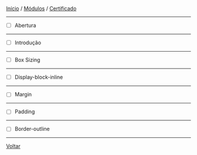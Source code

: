 [Início](https://github.com/Thalyalm/rocketseat-trilha-fundamentar) /
[Módulos](https://github.com/Thalyalm/rocketseat-trilha-fundamentar/tree/main/modulos) /
[Certificado](https://github.com/Thalyalm/rocketseat-trilha-fundamentar/tree/main/certificado)

---

- [ ] Abertura

---

- [ ] Introdução

---

- [ ] Box Sizing

---

- [ ] Display-block-inline

---

- [ ] Margin

---

- [ ] Padding

---

- [ ] Border-outline

---

[Voltar]()